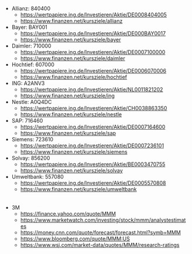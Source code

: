 
 - Allianz: 840400
   - https://wertpapiere.ing.de/Investieren/Aktie/DE0008404005
   - https://www.finanzen.net/kursziele/allianz
 - Bayer: BAY001
   - https://wertpapiere.ing.de/Investieren/Aktie/DE000BAY0017
   - https://www.finanzen.net/kursziele/bayer
 - Daimler: 710000
   - https://wertpapiere.ing.de/Investieren/Aktie/DE0007100000
   - https://www.finanzen.net/kursziele/daimler
 - Hochtief: 607000
   - https://wertpapiere.ing.de/Investieren/Aktie/DE0006070006
   - https://www.finanzen.net/kursziele/hochtief
 - ING: A2ANV3
   - https://wertpapiere.ing.de/Investieren/Aktie/NL0011821202
   - https://www.finanzen.net/kursziele/ing
 - Nestle: A0Q4DC
   - https://wertpapiere.ing.de/Investieren/Aktie/CH0038863350
   - https://www.finanzen.net/kursziele/nestle
 - SAP: 716460
   - https://wertpapiere.ing.de/Investieren/Aktie/DE0007164600
   - https://www.finanzen.net/kursziele/sap
 - Siemens: 723610
   - https://wertpapiere.ing.de/Investieren/Aktie/DE0007236101
   - https://www.finanzen.net/kursziele/siemens
 - Solvay: 856200
   - https://wertpapiere.ing.de/Investieren/Aktie/BE0003470755
   - https://www.finanzen.net/kursziele/solvay
 - Umweltbank: 557080
   - https://wertpapiere.ing.de/Investieren/Aktie/DE0005570808
   - https://www.finanzen.net/kursziele/umweltbank

######

 - 3M
   - https://finance.yahoo.com/quote/MMM
   - https://www.marketwatch.com/investing/stock/mmm/analystestimates
   - https://money.cnn.com/quote/forecast/forecast.html?symb=MMM
   - https://www.bloomberg.com/quote/MMM:US
   - https://www.wsj.com/market-data/quotes/MMM/research-ratings
 
